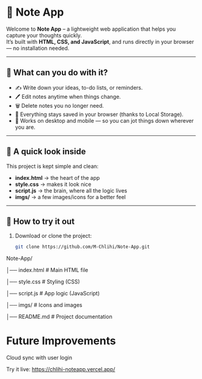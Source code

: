 # 📝 Note App

Welcome to **Note App** – a lightweight web application that helps you capture your thoughts quickly.  
It’s built with **HTML, CSS, and JavaScript**, and runs directly in your browser — no installation needed.

---

## 🌟 What can you do with it?
- ✍️ Write down your ideas, to-do lists, or reminders.  
- 🖊️ Edit notes anytime when things change.  
- 🗑️ Delete notes you no longer need.  
- 💾 Everything stays saved in your browser (thanks to Local Storage).  
- 📱 Works on desktop and mobile — so you can jot things down wherever you are.

---

## 👀 A quick look inside
This project is kept simple and clean:
- **index.html** → the heart of the app  
- **style.css** → makes it look nice  
- **script.js** → the brain, where all the logic lives  
- **imgs/** → a few images/icons for a better feel  

---

## 🚀 How to try it out
1. Download or clone the project:
   ```bash
   git clone https://github.com/M-Chlihi/Note-App.git

Note-App/

│── index.html # Main HTML file

│── style.css # Styling (CSS)

│── script.js # App logic (JavaScript)

│── imgs/ # Icons and images

│── README.md # Project documentation

# Future Improvements
Cloud sync with user login

Try it live: https://chlihi-noteapp.vercel.app/


